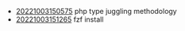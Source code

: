 - [20221003150575](/zet/20221003150575/README.md) php type juggling methodology
- [20221003151265](/zet/20221003151265/README.md) fzf install
